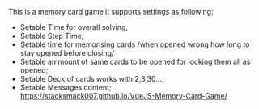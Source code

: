 This is a memory card game it supports settings as following:
- Setable Time for overall solving,
- Setable Step Time,
- Setable time for memorising cards /when opened wrong how long to stay opened before closing/
- Setable ammount of same cards to be opened for locking them all as opened;
- Setable Deck of cards works with 2,3,30...;
- Setable Messages content;  
https://stacksmack007.github.io/VueJS-Memory-Card-Game/